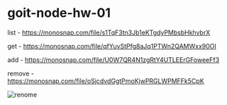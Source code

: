 # goit-node-hw-01
list - https://monosnap.com/file/s1TqF3tn3Jb1eKTgdyPMbsbHkhvbrX

get - https://monosnap.com/file/qfYuvStPfg8aJq1PTWn2QAMWxx90OI

add - https://monosnap.com/file/U0W7QR4N1zgRtY4UTLEErGFoweeFf3

remove - https://monosnap.com/file/oSjcdvdGgtPmoKjwPRGLWPMFFk5CpK

![renome](https://monosnap.com/image/oSjcdvdGgtPmoKjwPRGLWPMFFk5CpK)
